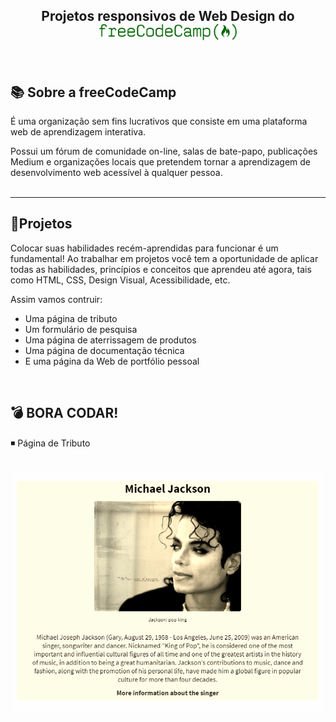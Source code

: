 <h2 align="center"> Projetos responsivos de Web Design do <br>
     <img width= '220' src="WEB%20Design%20Responsivos/.github/imagens/FreeCodeCamp.png">
</h2> <br>

## 📚 Sobre a freeCodeCamp

É uma organização sem fins lucrativos que consiste em uma plataforma web de aprendizagem interativa.

Possui um fórum de comunidade on-line, salas de bate-papo, publicações Medium e organizações locais que pretendem tornar a aprendizagem de desenvolvimento web acessível à qualquer pessoa.<br><br>

---
## 🚀Projetos

Colocar suas habilidades recém-aprendidas para funcionar é um fundamental! Ao trabalhar em projetos você tem a oportunidade de aplicar todas as habilidades, princípios e conceitos que aprendeu até agora, tais como HTML, CSS, Design Visual, Acessibilidade, etc.

Assim vamos contruir:

 - Uma página de tributo
 - Um formulário de pesquisa
 - Uma página de aterrissagem de produtos
 - Uma página de documentação técnica
 - E uma página da Web de portfólio pessoal
  
<br> 

<h2>💣 BORA CODAR!</h2>
◾ Página de Tributo <br><br>
<p align="center">
  <img width= '500' src="WEB%20Design%20Responsivos/.github/gifts/Tributo.gif">
</p><br>




